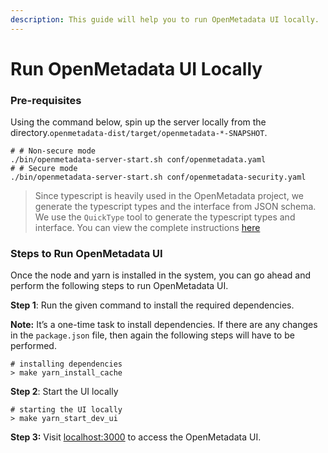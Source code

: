 ```yaml
---
description: This guide will help you to run OpenMetadata UI locally.
---
```


# Run OpenMetadata UI Locally

### **Pre-requisites**

Using the command below, spin up the server locally from the directory.`openmetadata-dist/target/openmetadata-*-SNAPSHOT`.

```shell
# # Non-secure mode
./bin/openmetadata-server-start.sh conf/openmetadata.yaml
# # Secure mode
./bin/openmetadata-server-start.sh conf/openmetadata-security.yaml
```

> Since typescript is heavily used in the OpenMetadata project, we generate the typescript types and the interface from JSON schema. We use the `QuickType` tool to generate the typescript types and interface. You can view the complete instructions [here](https://docs.open-metadata.org/open-source-community/developer/generate-typescript-types-from-json-schema)

### **Steps to Run OpenMetadata UI**

Once the node and yarn is installed in the system, you can go ahead and perform the following steps to run OpenMetadata UI.

**Step 1**: Run the given command to install the required dependencies.

**Note:** It’s a one-time task to install dependencies. If there are any changes in the `package.json` file, then again the following steps will have to be performed.

```shell
# installing dependencies
> make yarn_install_cache
```

**Step 2**: Start the UI locally

```shell
# starting the UI locally
> make yarn_start_dev_ui
```

**Step 3:** Visit [localhost:3000](http://localhost:3000) to access the OpenMetadata UI.
